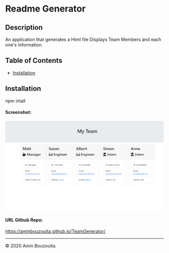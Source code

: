 # Readme Generator
## Description
An application that generates a Html file Displays Team Members and each one's information.
## Table of Contents
* [Installation](#installation)
## Installation
npm intall

#### Screenshot:
![screenshot](screenshot.png)
#### URL Github Repo:
https://aminbouzouita.github.io/TeamGenerator/


---
© 2020 Amin Bouzouita.